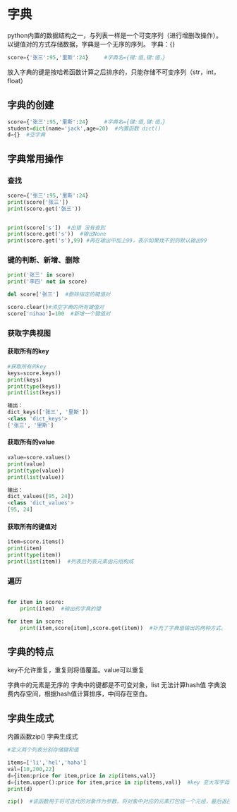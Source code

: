 # 字典
python内置的数据结构之一，与列表一样是一个可变序列（进行增删改操作）。
以键值对的方式存储数据，字典是一个无序的序列。
字典：{}
```python
score={'张三':95,'里斯':24}     #字典名={键:值,键:值，}
```
放入字典的键是按哈希函数计算之后排序的，只能存储不可变序列（str，int，float）


## 字典的创建

```python
score={'张三':95,'里斯':24}     #字典名={键:值,键:值，}
student=dict(name='jack',age=20)  #内置函数 dict()
d={}  #空字典
```

## 字典常用操作
### 查找
```python
score={'张三':95,'里斯':24}  
print(score['张三'])
print(score.get('张三'))


print(score['s'])  #出错 没有查到
print(score.get('s'))  #输出None 
print(score.get('s'),99) #再在输出中加上99，表示如果找不到则默认输出99

```


### 键的判断、新增、删除
```python
print('张三' in score)
print('李四' not in score)

del score['张三']  #删除指定的键值对

score.clear()#清空字典的所有键值对
score['nihao']=100  #新增一个键值对
```


### 获取字典视图

#### 获取所有的key
```python
#获取所有的key
keys=score.keys()
print(keys)
print(type(keys))
print(list(keys))

输出：
dict_keys(['张三', '里斯'])
<class 'dict_keys'>
['张三', '里斯']

```
#### 获取所有的value
```python
value=score.values()
print(value)
print(type(value))
print(list(value))

输出：
dict_values([95, 24])
<class 'dict_values'>
[95, 24]
```

#### 获取所有的键值对

```python
item=score.items()
print(item)
print(type(item))
print(list(item))  #列表后列表元素由元组构成
```


### 遍历
```python

for item in score:
    print(item)  #输出的字典的键

for item in score:
    print(item,score[item],score.get(item))  #补充了字典值输出的两种方式。

```

## 字典的特点

key不允许重复，重复则将值覆盖。value可以重复

字典中的元素是无序的
字典中的键都是不可变对象，list 无法计算hash值
字典浪费内存空间，根据hash值计算排序，中间存在空白。

## 字典生成式

内置函数zip()
字典生成式
```python
#定义两个列表分别存储键和值

items=['li','hel','haha']
val=[10,200,22]
d={item:price for item,price in zip(items,val)}
d={item.upper():price for item,price in zip(items,val)}  #key 变大写字母
print(d)

zip()  #该函数用于将可迭代的对象作为参数，将对象中对应的元素打包成一个元组，最后返回这些元组组成的列表。   两个参数为可迭代的对象，在这里为两个列表，对应元素打包成元组，11对应。返回列表。
```